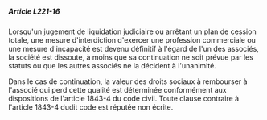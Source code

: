 ##### Article L221-16

Lorsqu'un jugement de liquidation judiciaire ou arrêtant un plan de cession totale, une mesure d'interdiction d'exercer une profession commerciale ou une mesure d'incapacité est devenu définitif à l'égard de l'un des associés, la société est dissoute, à moins que sa continuation ne soit prévue par les statuts ou que les autres associés ne la décident à l'unanimité.

Dans le cas de continuation, la valeur des droits sociaux à rembourser à l'associé qui perd cette qualité est déterminée conformément aux dispositions de l'article 1843-4 du code civil. Toute clause contraire à l'article 1843-4 dudit code est réputée non écrite.

